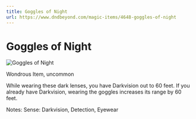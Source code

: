 ```yaml
---
title: Goggles of Night
url: https://www.dndbeyond.com/magic-items/4648-goggles-of-night
---
```


# Goggles of Night

![Goggles of Night](goggles-of-night.png)

Wondrous Item, uncommon

While wearing these dark lenses, you have Darkvision out to 60 feet. If you already have Darkvision, wearing the goggles increases its range by 60 feet.

Notes: Sense: Darkvision, Detection, Eyewear